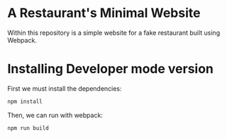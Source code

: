# A Restaurant's Minimal Website

Within this repository is a simple website for a fake restaurant built using Webpack. 

# Installing Developer mode version

First we must install the dependencies:
```bash
npm install
```

Then, we can run with webpack: 
```bash
npm run build
```